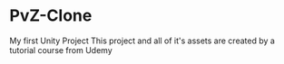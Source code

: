 # PvZ-Clone
 My first Unity Project
This project and all of it's assets are created by a tutorial course from Udemy 
